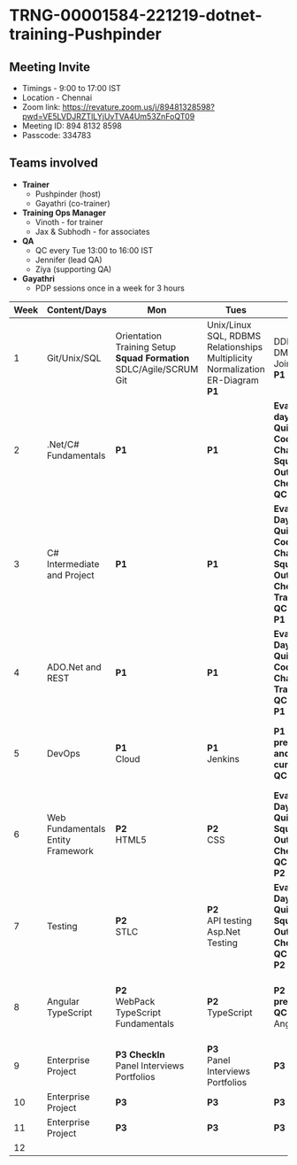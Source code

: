 # TRNG-00001584-221219-dotnet-training-Pushpinder
## Meeting Invite
- Timings - 9:00 to 17:00 IST
- Location - Chennai
- Zoom link: https://revature.zoom.us/j/89481328598?pwd=VE5LVDJRZTlLYjUvTVA4Um53ZnFoQT09 
- Meeting ID: 894 8132 8598 
- Passcode: 334783 

## Teams involved 
- **Trainer**
	- Pushpinder (host)
	- Gayathri (co-trainer)
- **Training Ops Manager**
	- Vinoth - for trainer
	- Jax & Subhodh - for associates
- **QA**
    - QC every Tue 13:00 to 16:00 IST
	- Jennifer (lead QA)
	- Ziya (supporting QA)
- **Gayathri**
	- PDP sessions once in a week for 3 hours


| Week | Content/Days                            | Mon                                                                             | Tues                                                                                                | Wed                                                                                                                     | Thur                                                 | Fri                                              | Tools                                                                   | Output                                                |
|------|-----------------------------------------|---------------------------------------------------------------------------------|-----------------------------------------------------------------------------------------------------|-------------------------------------------------------------------------------------------------------------------------|------------------------------------------------------|--------------------------------------------------|-------------------------------------------------------------------------|-------------------------------------------------------|
| 1    | Git/Unix/SQL                            | Orientation<br>Training Setup<br>**Squad Formation**<br>SDLC/Agile/SCRUM<br>Git | Unix/Linux<br>SQL, RDBMS<br>Relationships<br>Multiplicity<br>Normalization<br>ER-Diagram<br>**P1**  | DDL<br>DML<br>Joins<br>**P1**                                                                                           | Triggers<br>Functions<br>Stored Procedures<br>**P1** | ACID Properties<br>Transactions<br>**P1**<br>PDP | Git<br>VS Code<br>TSQL<br>Azure SQL Databases<br>Azure Data Studio/SSMS | ER Diagram<br>Sql Scripts                             |
| 2    | .Net/C# <br>Fundamentals                | **P1**                                                                          | **P1**                                                                                              | **Evaluation day**<br>**Quiz**<br>**Coding Challenge**<br>**Squad Output Check**<br>**QC**                              | **P1**                                               | **P1**<br>PDP                                    | .Net SDK<br>VSCode<br>XUnit                                             | Objects <br>Structure                                 |
| 3    | C# Intermediate <br>and Project         | **P1**                                                                          | **P1**                                                                                              | **Evaluation Day**<br>**Quiz**<br>**Coding Challenge**<br>**Squad Output Check**<br>**Trainer 1:1**<br>**QC**<br>**P1** | **P1**                                               | **P1**<br>PDP                                    | Visual Studio<br>NLog                                                   | Project <br>BL Structure<br>Test Layer                |
| 4    | ADO.Net and <br>REST                    | **P1**                                                                          | **P1**                                                                                              | **Evaluation Day**<br>**Quiz**<br>**Coding Challenge**<br>**Trainer 1:1**<br>**QC**<br>**P1**                           | **P1**                                               | **P1**<br>PDP                                    | ADO.Net<br>SQL<br>Asp.Net Web API                                       | Data Access Layer<br>Service Layer                    |
| 5    | DevOps                                  | **P1**<br>Cloud                                                                 | **P1**<br>Jenkins                                                                                   | **P1 presentation <br>and cummulative QC**                                                                              | **P2**<br>Docker                                     | **P2**<br>Entity Framework<br>PDP                | Jenikins<br>Azure/<br>AWS<br>Docker<br>Entity Framework                 | CI/CD pipeline<br>Deployment<br>Refactored Data Layer |
| 6    | Web<br>Fundamentals<br>Entity Framework | **P2**<br>HTML5                                                                 | **P2**<br>CSS                                                                                       | **Evaluation Day**<br>**Quiz**<br>**Squad Outputs Check**<br>**QC**<br>**P2**                                           | **P2**<br>JavaScript basics                          | **P2**<br>JavaScript Advanced<br>JSON<br>PDP     | HTML<br>CSS<br>BootStrap<br>JavaScript<br>Ajax,Fetch<br>JSON            | Basic FrontEnd <br>API Integration<br>Data Handling   |
| 7    | Testing                                 | **P2**<br>STLC                                                                  | **P2**<br>API testing<br>Asp.Net Testing                                                            | **Evaluation Day**<br>**Quiz**<br>**Squad Output Check**<br>**QC**<br>**P2**                                            | **P2**<br>Testing Contents                           | **P2**<br>PDP                                    | NUnit<br>Running Tests<br>Automated Testing                             | Tested Application                                    |
| 8    | Angular TypeScript                      | **P2**<br>WebPack<br>TypeScript Fundamentals                                    | **P2**<br>TypeScript                                                                                | **P2 presentation**<br>**QC**<br>Angular                                                                                | Angular                                              | Angular testing<br>PDP                           | Angular<br>TypeScript<br>Karma<br>Jasmine<br>Node<br>Protractor         | Angular FrontEnd                                      |
| 9    | Enterprise<br>Project                   | **P3 CheckIn**<br>Panel Interviews<br>Portfolios                                | **P3**<br>Panel Interviews<br>Portfolios                                                            | **P3**                                                                                                                  | **P3**                                               | **P3**<br>PDP                                    |                                                                         |                                                       |
| 10   | Enterprise <br>Project                  | **P3**                                                                          | **P3**                                                                                              | **P3**                                                                                                                  | **P3**                                               | **P3**<br>PDP                                    |                                                                         |                                                       |
| 11   | Enterprise<br>Project                   | **P3**                                                                          | **P3**                                                                                              | **P3**                                                                                                                  | **Showcase**                                         | **Graduation**                                   |                                                                         |                                                       |
| 12   |                                         |                                                                                 |                                                                                                     |                                                                                                                         |                                                      |                                                  |                                                                         |                                                       |